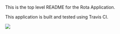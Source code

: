 This is the top level README for the Rota Application.

This application is built and tested using Travis CI.

<a href="https://travis-ci.org/marcthomas2013/rota-app"><img src="https://travis-ci.org/marcthomas2013/rota-app.svg?branch=master"/></a>
